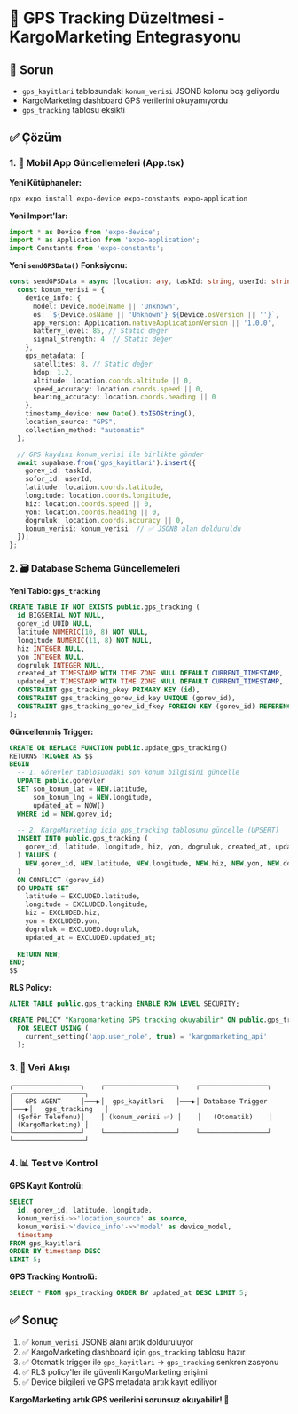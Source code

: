 # 🔧 GPS Tracking Düzeltmesi - KargoMarketing Entegrasyonu

## 🚨 Sorun
- `gps_kayitlari` tablosundaki `konum_verisi` JSONB kolonu boş geliyordu
- KargoMarketing dashboard GPS verilerini okuyamıyordu
- `gps_tracking` tablosu eksikti

## ✅ Çözüm

### 1. 📱 Mobil App Güncellemeleri (App.tsx)

**Yeni Kütüphaneler:**
```bash
npx expo install expo-device expo-constants expo-application
```

**Yeni Import'lar:**
```typescript
import * as Device from 'expo-device';
import * as Application from 'expo-application';
import Constants from 'expo-constants';
```

**Yeni `sendGPSData()` Fonksiyonu:**
```typescript
const sendGPSData = async (location: any, taskId: string, userId: string) => {
  const konum_verisi = {
    device_info: {
      model: Device.modelName || 'Unknown',
      os: `${Device.osName || 'Unknown'} ${Device.osVersion || ''}`,
      app_version: Application.nativeApplicationVersion || '1.0.0',
      battery_level: 85, // Static değer
      signal_strength: 4  // Static değer
    },
    gps_metadata: {
      satellites: 8, // Static değer
      hdop: 1.2,
      altitude: location.coords.altitude || 0,
      speed_accuracy: location.coords.speed || 0,
      bearing_accuracy: location.coords.heading || 0
    },
    timestamp_device: new Date().toISOString(),
    location_source: "GPS",
    collection_method: "automatic"
  };

  // GPS kaydını konum_verisi ile birlikte gönder
  await supabase.from('gps_kayitlari').insert({
    gorev_id: taskId,
    sofor_id: userId,
    latitude: location.coords.latitude,
    longitude: location.coords.longitude,
    hiz: location.coords.speed || 0,
    yon: location.coords.heading || 0,
    dogruluk: location.coords.accuracy || 0,
    konum_verisi: konum_verisi  // ✅ JSONB alan dolduruldu
  });
};
```

### 2. 🗃️ Database Schema Güncellemeleri

**Yeni Tablo: `gps_tracking`**
```sql
CREATE TABLE IF NOT EXISTS public.gps_tracking (
  id BIGSERIAL NOT NULL,
  gorev_id UUID NULL,
  latitude NUMERIC(10, 8) NOT NULL,
  longitude NUMERIC(11, 8) NOT NULL,
  hiz INTEGER NULL,
  yon INTEGER NULL,
  dogruluk INTEGER NULL,
  created_at TIMESTAMP WITH TIME ZONE NULL DEFAULT CURRENT_TIMESTAMP,
  updated_at TIMESTAMP WITH TIME ZONE NULL DEFAULT CURRENT_TIMESTAMP,
  CONSTRAINT gps_tracking_pkey PRIMARY KEY (id),
  CONSTRAINT gps_tracking_gorev_id_key UNIQUE (gorev_id),
  CONSTRAINT gps_tracking_gorev_id_fkey FOREIGN KEY (gorev_id) REFERENCES gorevler (id) ON DELETE CASCADE
);
```

**Güncellenmiş Trigger:**
```sql
CREATE OR REPLACE FUNCTION public.update_gps_tracking()
RETURNS TRIGGER AS $$
BEGIN
  -- 1. Görevler tablosundaki son konum bilgisini güncelle
  UPDATE public.gorevler 
  SET son_konum_lat = NEW.latitude,
      son_konum_lng = NEW.longitude,
      updated_at = NOW()
  WHERE id = NEW.gorev_id;
  
  -- 2. KargoMarketing için gps_tracking tablosunu güncelle (UPSERT)
  INSERT INTO public.gps_tracking (
    gorev_id, latitude, longitude, hiz, yon, dogruluk, created_at, updated_at
  ) VALUES (
    NEW.gorev_id, NEW.latitude, NEW.longitude, NEW.hiz, NEW.yon, NEW.dogruluk, NEW.timestamp, NEW.timestamp
  )
  ON CONFLICT (gorev_id) 
  DO UPDATE SET
    latitude = EXCLUDED.latitude,
    longitude = EXCLUDED.longitude,
    hiz = EXCLUDED.hiz,
    yon = EXCLUDED.yon,
    dogruluk = EXCLUDED.dogruluk,
    updated_at = EXCLUDED.updated_at;
  
  RETURN NEW;
END;
$$
```

**RLS Policy:**
```sql
ALTER TABLE public.gps_tracking ENABLE ROW LEVEL SECURITY;

CREATE POLICY "Kargomarketing GPS tracking okuyabilir" ON public.gps_tracking
  FOR SELECT USING (
    current_setting('app.user_role', true) = 'kargomarketing_api'
  );
```

### 3. 🔄 Veri Akışı

```
┌─────────────────┐    ┌──────────────────┐    ┌─────────────────┐    ┌──────────────────┐
│   GPS AGENT     │───▶│  gps_kayitlari   │───▶│ Database Trigger │───▶│   gps_tracking   │
│ (Şoför Telefonu)│    │ (konum_verisi ✅) │    │   (Otomatik)    │    │ (KargoMarketing) │
└─────────────────┘    └──────────────────┘    └─────────────────┘    └──────────────────┘
```

### 4. 📊 Test ve Kontrol

**GPS Kayıt Kontrolü:**
```sql
SELECT 
  id, gorev_id, latitude, longitude, 
  konum_verisi->>'location_source' as source,
  konum_verisi->'device_info'->>'model' as device_model,
  timestamp 
FROM gps_kayitlari 
ORDER BY timestamp DESC 
LIMIT 5;
```

**GPS Tracking Kontrolü:**
```sql
SELECT * FROM gps_tracking ORDER BY updated_at DESC LIMIT 5;
```

## ✅ Sonuç

1. ✅ `konum_verisi` JSONB alanı artık dolduruluyor
2. ✅ KargoMarketing dashboard için `gps_tracking` tablosu hazır
3. ✅ Otomatik trigger ile `gps_kayitlari` → `gps_tracking` senkronizasyonu
4. ✅ RLS policy'ler ile güvenli KargoMarketing erişimi
5. ✅ Device bilgileri ve GPS metadata artık kayıt ediliyor

**KargoMarketing artık GPS verilerini sorunsuz okuyabilir! 🎯**
